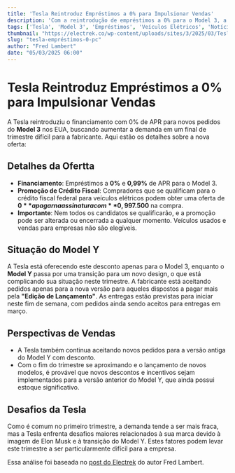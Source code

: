 ```yaml
---
title: 'Tesla Reintroduz Empréstimos a 0% para Impulsionar Vendas'
description: 'Com a reintrodução de empréstimos a 0% para o Model 3, a Tesla visa aumentar sua demanda. Veja as novidades!'
tags: ['Tesla', 'Model 3', 'Empréstimos', 'Veículos Elétricos', 'Notícias']
thumbnail: "https://electrek.co/wp-content/uploads/sites/3/2025/03/Tesla-Model-3-0-APR.png?w=1600"
slug: "tesla-empréstimos-0-pc"
author: "Fred Lambert"
date: "05/03/2025 06:00"
---
```


# Tesla Reintroduz Empréstimos a 0% para Impulsionar Vendas

A Tesla reintroduziu o financiamento com 0% de APR para novos pedidos do **Model 3** nos EUA, buscando aumentar a demanda em um final de trimestre difícil para a fabricante. Aqui estão os detalhes sobre a nova oferta:

## Detalhes da Ofertta
- **Financiamento**: Empréstimos a **0%** e **0,99%** de APR para o Model 3.
- **Promoção de Crédito Fiscal**: Compradores que se qualificam para o crédito fiscal federal para veículos elétricos podem obter uma oferta de **$0** a pagar na assinatura com **0,99% de APR** por um período de 60 meses, aplicando o crédito fiscal de **$7.500** na compra.
- **Importante**: Nem todos os candidatos se qualificarão, e a promoção pode ser alterada ou encerrada a qualquer momento. Veículos usados e vendas para empresas não são elegíveis.

## Situação do Model Y
A Tesla está oferecendo este desconto apenas para o Model 3, enquanto o **Model Y** passa por uma transição para um novo design, o que está complicando sua situação neste trimestre. A fabricante está aceitando pedidos apenas para a nova versão para aqueles dispostos a pagar mais pela **"Edição de Lançamento"**. As entregas estão previstas para iniciar neste fim de semana, com pedidos ainda sendo aceitos para entregas em março.

## Perspectivas de Vendas
- A Tesla também continua aceitando novos pedidos para a versão antiga do Model Y com desconto.
- Com o fim do trimestre se aproximando e o lançamento de novos modelos, é provável que novos descontos e incentivos sejam implementados para a versão anterior do Model Y, que ainda possui estoque significativo.

## Desafios da Tesla
Como é comum no primeiro trimestre, a demanda tende a ser mais fraca, mas a Tesla enfrenta desafios maiores relacionados à sua marca devido à imagem de Elon Musk e à transição do Model Y. Estes fatores podem levar este trimestre a ser particularmente difícil para a empresa.

Essa análise foi baseada no [post do Electrek](https://electrek.co/2025/03/04/tesla-brings-back-0-loans-to-boost-demand-in-the-us/) do autor Fred Lambert.